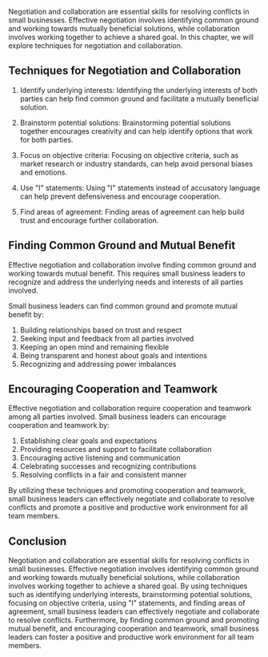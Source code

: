 
Negotiation and collaboration are essential skills for resolving conflicts in small businesses. Effective negotiation involves identifying common ground and working towards mutually beneficial solutions, while collaboration involves working together to achieve a shared goal. In this chapter, we will explore techniques for negotiation and collaboration.

Techniques for Negotiation and Collaboration
--------------------------------------------

1. Identify underlying interests: Identifying the underlying interests of both parties can help find common ground and facilitate a mutually beneficial solution.

2. Brainstorm potential solutions: Brainstorming potential solutions together encourages creativity and can help identify options that work for both parties.

3. Focus on objective criteria: Focusing on objective criteria, such as market research or industry standards, can help avoid personal biases and emotions.

4. Use "I" statements: Using "I" statements instead of accusatory language can help prevent defensiveness and encourage cooperation.

5. Find areas of agreement: Finding areas of agreement can help build trust and encourage further collaboration.

Finding Common Ground and Mutual Benefit
----------------------------------------

Effective negotiation and collaboration involve finding common ground and working towards mutual benefit. This requires small business leaders to recognize and address the underlying needs and interests of all parties involved.

Small business leaders can find common ground and promote mutual benefit by:

1. Building relationships based on trust and respect
2. Seeking input and feedback from all parties involved
3. Keeping an open mind and remaining flexible
4. Being transparent and honest about goals and intentions
5. Recognizing and addressing power imbalances

Encouraging Cooperation and Teamwork
------------------------------------

Effective negotiation and collaboration require cooperation and teamwork among all parties involved. Small business leaders can encourage cooperation and teamwork by:

1. Establishing clear goals and expectations
2. Providing resources and support to facilitate collaboration
3. Encouraging active listening and communication
4. Celebrating successes and recognizing contributions
5. Resolving conflicts in a fair and consistent manner

By utilizing these techniques and promoting cooperation and teamwork, small business leaders can effectively negotiate and collaborate to resolve conflicts and promote a positive and productive work environment for all team members.

Conclusion
----------

Negotiation and collaboration are essential skills for resolving conflicts in small businesses. Effective negotiation involves identifying common ground and working towards mutually beneficial solutions, while collaboration involves working together to achieve a shared goal. By using techniques such as identifying underlying interests, brainstorming potential solutions, focusing on objective criteria, using "I" statements, and finding areas of agreement, small business leaders can effectively negotiate and collaborate to resolve conflicts. Furthermore, by finding common ground and promoting mutual benefit, and encouraging cooperation and teamwork, small business leaders can foster a positive and productive work environment for all team members.
